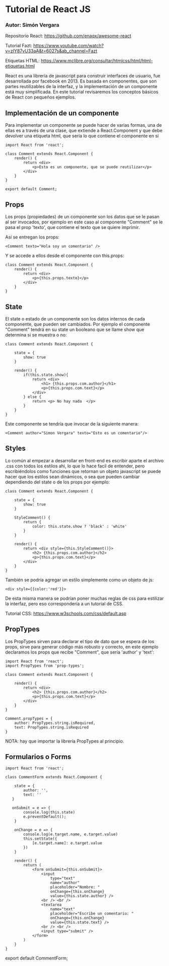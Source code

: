 # Tutorial de React JS
### Autor: Simón Vergara

Repositorio React: https://github.com/enaqx/awesome-react

Tutorial Fazt: https://www.youtube.com/watch?v=zIY87vU33aA&t=6027s&ab_channel=Fazt

Etiquetas HTML: https://www.mclibre.org/consultar/htmlcss/html/html-etiquetas.html


React es una librería de javascript para construir interfaces de usuario, fue desarrollada por facebook en 2013.
Es basada en componentes, que son partes reutilizables de la interfaz, y la implementación de un componente está muy simplificada.
En este tutorial revisaremos los conceptos básicos de React con pequeños ejemplos.


## Implementación de un componente

Para implementar un componente se puede hacer de varias formas, una de ellas es a través de una clase, que extiende a React.Component
y que debe devolver una etiqueta html, que sería lo que contiene el componente en sí

    import React from 'react';

    class Comment extends React.Component {
        render() {
            return <div>
                <p>Esto es un componente, que se puede reutilizar</p>
            </div>
        }
    }

    export default Comment;

## Props

Los props (propiedades) de un componente son los datos que se le pasan al ser invocados, por ejemplo en este caso al componente
"Comment" se le pasa el prop 'texto', que contiene el texto que se quiere imprimir.

Así se entregan los props:

    <Comment texto="Hola soy un comentario" />

Y se accede a ellos desde el componente con this.props:

    class Comment extends React.Component {
        render() {
            return <div>
                <p>{this.props.texto}</p>
            </div>
        }
    }

## State

El state o estado de un componente son los datos internos de cada componente, que pueden ser cambiados. Por ejemplo el componente
"Comment" tendrá en su state un booleano que se llame show que determina si se muestra o no:

    class Comment extends React.Component {

        state = {
            show: true
        }

        render() {
            if(this.state.show){
                return <div>
                    <h1> {this.props.com.author}</h1>
                    <p>{this.props.com.text}</p>
                </div>
            } else {
                return <p> No hay nada  </p>
            }
        }
    }

Este componente se tendría que invocar de la siguiente manera:

    <Comment author="Simon Vergara" texto="Esto es un comentario"/>

## Styles

Lo común al empezar a desarrollar en front-end es escribir aparte el archivo .css con todos los estilos ahi, lo que lo hace facil de
entender, pero escribiéndolos como funciones que retornan un objeto javascript se puede hacer que los estilos sean dinámicos, o sea que pueden cambiar
dependiendo del state o de los props por ejemplo:


    class Comment extends React.Component {

        state = {
            show: true
        }

        StyleComment() {
            return {
                color: this.state.show ? 'black' : 'white'
            }
        }

        render() {
            return <div style={this.StyleComment()}>
                <h2> {this.props.com.author}</h2>
                <p>{this.props.com.text}</p>
            </div>
        }
    }

También se podría agregar un estilo simplemente como un objeto de js:

    <div style={{color:'red'}}>

De esta misma manera se podrían poner muchas reglas de css para estilizar la interfaz, pero eso correspondería a un tutorial de CSS.

Tutorial CSS: https://www.w3schools.com/css/default.asp

## PropTypes

Los PropTypes sirven para declarar el tipo de dato que se espera de los props, 
sirve para generar código más robusto y correcto, en este ejemplo declaramos
los props que recibe "Comment", que sería 'author' y 'text':

    import React from 'react';
    import PropTypes from 'prop-types';

    class Comment extends React.Component {

        render() {
            return <div>
                <h2> {this.props.com.author}</h2>
                <p>{this.props.com.text}</p>
            </div>
        }
    }

    Comment.propTypes = {
        author: PropTypes.string.isRequired,
        text: PropTypes.string.isRequired
    }

NOTA: hay que importar la librería PropTypes al principio.

## Formularios o Forms

	import React from 'react';

	class CommentForm extends React.Component {

    	state = {
    		author: '',
 	    	text: ''
 	   }

 	   onSubmit = e => {
 	    	console.log(this.state)
 	    	e.preventDefault();
 	  	}

 	   	onChange = e => {
	    	console.log(e.target.name, e.target.value)
 	    	this.setState({
 	    		[e.target.name]: e.target.value
	    	})
	    }

		render() {
  	    	return (
   	        	<form onSubmit={this.onSubmit}>
   	            	<input
  	                	type="text"
   	            		name="author"
     	            	placeholder="Nombre: "
                 		onChange={this.onChange}
               	    	value={this.state.author} />
              		<br /> <br />
             		<textarea
              	    	name="text"
              	    	placeholder="Escribe un comentario: "
           	        	onChange={this.onChange}
            	    	value={this.state.text} />
            		<br /> <br />
            		<input type="submit" />
         		</form>
       		)
 	   	}
	}

export default CommentForm;
